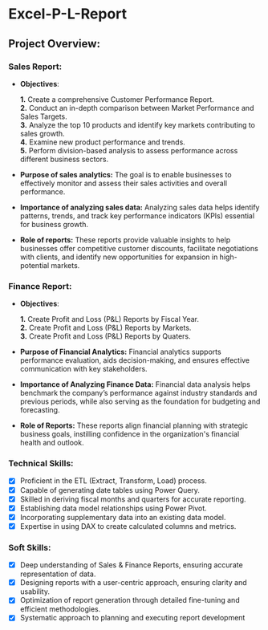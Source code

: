 # Excel-P-L-Report
## Project Overview:
### Sales Report:
- **Objectives**:

  **1.** Create a comprehensive Customer Performance Report.<br>
  **2.** Conduct an in-depth comparison between Market Performance and Sales Targets.<br>
  **3.** Analyze the top 10 products and identify key markets contributing to sales growth.<br>
  **4.** Examine new product performance and trends.<br>
  **5.** Perform division-based analysis to assess performance across different business sectors.
  
- **Purpose of sales analytics:**
The goal is to enable businesses to effectively monitor and assess their sales activities and overall performance.

- **Importance of analyzing sales data:**
Analyzing sales data helps identify patterns, trends, and track key performance indicators (KPIs) essential for business growth.

- **Role of reports:**
These reports provide valuable insights to help businesses offer competitive customer discounts, facilitate negotiations with clients, and identify new opportunities for expansion in high-potential markets.

### Finance Report:
- **Objectives**:

  **1.** Create Profit and Loss (P&L) Reports by Fiscal Year.<br>
  **2.** Create Profit and Loss (P&L) Reports by Markets.<br>
  **3.** Create Profit and Loss (P&L) Reports by Quaters.
  
- **Purpose of Financial Analytics:**
Financial analytics supports performance evaluation, aids decision-making, and ensures effective communication with key stakeholders.

- **Importance of Analyzing Finance Data:**
Financial data analysis helps benchmark the company’s performance against industry standards and previous periods, while also serving as the foundation for budgeting and forecasting.

- **Role of Reports:**
These reports align financial planning with strategic business goals, instilling confidence in the organization's financial health and outlook.

### Technical Skills:
- [x] Proficient in the ETL (Extract, Transform, Load) process.
- [x] Capable of generating date tables using Power Query.
- [x] Skilled in deriving fiscal months and quarters for accurate reporting.
- [x] Establishing data model relationships using Power Pivot.
- [x] Incorporating supplementary data into an existing data model.
- [x] Expertise in using DAX to create calculated columns and metrics.
### Soft Skills:
- [x] Deep understanding of Sales & Finance Reports, ensuring accurate representation of data.
- [x] Designing reports with a user-centric approach, ensuring clarity and usability.
- [x] Optimization of report generation through detailed fine-tuning and efficient methodologies.
- [x] Systematic approach to planning and executing report development
